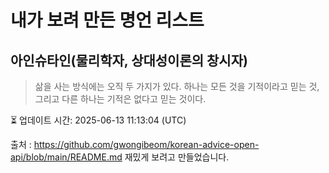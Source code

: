 # 내가 보려 만든 명언 리스트

##  아인슈타인(물리학자, 상대성이론의 창시자)
> 삶을 사는 방식에는 오직 두 가지가 있다. 하나는 모든 것을 기적이라고 믿는 것, 그리고 다른 하나는 기적은 없다고 믿는 것이다.


⏳ 업데이트 시간: 2025-06-13 11:13:04 (UTC)

출처 : https://github.com/gwongibeom/korean-advice-open-api/blob/main/README.md
재밌게 보려고 만들었습니다.
